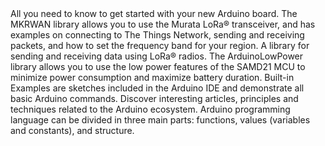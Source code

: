 <EssentialsColumn title="First Steps">
  <EssentialElement title="Quickstart Guide" type="getting-started" link="/software/ide-v1/tutorials/getting-started/cores/arduino-samd">
    All you need to know to get started with your new Arduino board.
  </EssentialElement>
</EssentialsColumn>

<EssentialsColumn title="Suggested Libraries">
  <EssentialElement title="MKRWAN" type="library" link="https://www.arduino.cc/en/Reference/MKRWAN">
The MKRWAN library allows you to use the Murata LoRa® transceiver, and has examples on connecting to The Things Network, sending and receiving packets, and how to set the frequency band for your region.
  </EssentialElement>
  <EssentialElement title="LoRa" type="library" link="https://github.com/sandeepmistry/arduino-LoRa">
    A library for sending and receiving data using LoRa® radios.
  </EssentialElement>
  <EssentialElement title="ArduinoLowPower" type="library" link="https://www.arduino.cc/en/Reference/ArduinoLowPower">
    The ArduinoLowPower library allows you to use the low power features of the SAMD21 MCU to minimize power consumption and maximize battery duration.
  </EssentialElement>
</EssentialsColumn>

<EssentialsColumn title="Arduino Basics">
  <EssentialElement title="Built-in Examples" type="tutorial" link="/built-in-examples/">
    Built-in Examples are sketches included in the Arduino IDE and demonstrate all basic Arduino commands. 
  </EssentialElement>
  <EssentialElement title="Learn" type="resource" link="/learn/">
    Discover interesting articles, principles and techniques related to the Arduino ecosystem.
  </EssentialElement>
  <EssentialElement title="Language References" type="resource" link="https://www.arduino.cc/reference/en/">
  Arduino programming language can be divided in three main parts: functions, values (variables and constants), and structure.
  </EssentialElement>
</EssentialsColumn>